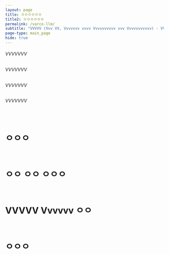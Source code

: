 ```yaml
---
layout: page
title: ㅇㅇㅇㅇㅇㅇ
title2: ㅇㅇㅇㅇㅇㅇ
permalink: /varco-llm/
subtitle: "VVVVV (Vvv VV, Vvvvvvv vvvv Vvvvvvvvvv vvv Vvvvvvvvvvv) - VVV"
page-type: main_page
hide: true
---
```


<h6>VVVVVVV</h6>
<h6>VVVVVVV</h6>
<h6>VVVVVVV</h6>
<h6>VVVVVVV</h6>

<br/>

# ㅇㅇㅇ


<br/>

# ㅇㅇ ㅇㅇ ㅇㅇㅇ



<br/>

# VVVVV Vvvvvv ㅇㅇ



<br/>

# ㅇㅇㅇ


